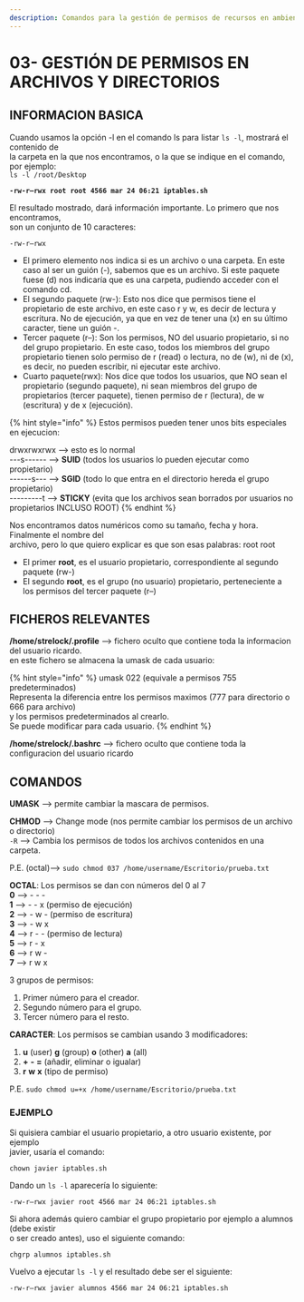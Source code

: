 ```yaml
---
description: Comandos para la gestión de permisos de recursos en ambientes Linux.
---
```


# 03- GESTIÓN DE PERMISOS EN ARCHIVOS Y DIRECTORIOS

##  **INFORMACION BASICA**

 Cuando usamos la opción -l en el comando ls para listar `ls -l`, mostrará el contenido de  
la carpeta en la que nos encontramos, o la que se indique en el comando, por ejemplo:  
`ls -l /root/Desktop`

 **`-rw-r–rwx root root 4566 mar 24 06:21 iptables.sh`**

 El resultado mostrado, dará información importante. Lo primero que nos encontramos,  
son un conjunto de 10 caracteres:

 `-rw-r–rwx`

* El primero elemento nos indica si es un archivo o una carpeta. En este caso al ser un guión \(-\), sabemos que es un archivo. Si este paquete fuese \(d\) nos indicaría que es una carpeta, pudiendo acceder con el comando cd.
* El segundo paquete \(rw-\): Esto nos dice que permisos tiene el propietario de este archivo, en este caso r y w, es decir de lectura y escritura. No de ejecución, ya que en vez de tener una \(x\) en su último caracter, tiene un guión -.
* Tercer paquete \(r–\): Son los permisos, NO del usuario propietario, si no del grupo propietario. En este caso, todos los miembros del grupo propietario tienen solo permiso de r \(read\) o lectura, no de \(w\), ni de \(x\), es decir, no pueden escribir, ni ejecutar este archivo.
* Cuarto paquete\(rwx\): Nos dice que todos los usuarios, que NO sean el propietario \(segundo paquete\), ni sean miembros del grupo de propietarios \(tercer paquete\), tienen permiso de r \(lectura\), de w \(escritura\) y de x \(ejecución\).

{% hint style="info" %}
 Estos permisos pueden tener unos bits especiales en ejecucion:

 drwxrwxrwx --&gt; esto es lo normal  
---s------ --&gt; **SUID** \(todos los usuarios lo pueden ejecutar como propietario\)  
------s--- --&gt; **SGID** \(todo lo que entra en el directorio hereda el grupo propietario\)  
---------t --&gt; **STICKY** \(evita que los archivos sean borrados por usuarios no propietarios INCLUSO ROOT\)
{% endhint %}

 Nos encontramos datos numéricos como su tamaño, fecha y hora. Finalmente el nombre del  
archivo, pero lo que quiero explicar es que son esas palabras: root root

* El primer **root**, es el usuario propietario, correspondiente al segundo paquete \(rw-\)
* El segundo **root**, es el grupo \(no usuario\) propietario, perteneciente a los permisos del tercer paquete \(r–\)

##  **FICHEROS RELEVANTES**

 **/home/strelock/.profile** --&gt; fichero oculto que contiene toda la informacion del usuario ricardo.  
 en este fichero se almacena la umask de cada usuario:

{% hint style="info" %}
umask 022 \(equivale a permisos 755 predeterminados\)   
Representa la diferencia entre los permisos maximos \(777 para directorio o 666 para archivo\)   
y los permisos predeterminados al crearlo.   
Se puede modificar para cada usuario. 
{% endhint %}

 **/home/strelock/.bashrc** --&gt; fichero oculto que contiene toda la configuracion del usuario ricardo

##  **COMANDOS**

 **UMASK** --&gt; permite cambiar la mascara de permisos.

 **CHMOD** --&gt; Change mode \(nos permite cambiar los permisos de un archivo o directorio\)  
 `-R` --&gt; Cambia los permisos de todos los archivos contenidos en una carpeta.

 P.E. \(octal\)--&gt; `sudo chmod 037 /home/username/Escritorio/prueba.txt`

 **OCTAL**: Los permisos se dan con números del 0 al 7  
**0** --&gt; - - -  
**1** --&gt; - - x \(permiso de ejecución\)  
**2** --&gt; - w - \(permiso de escritura\)  
**3** --&gt; - w x   
**4** --&gt; r - - \(permiso de lectura\)   
**5** --&gt; r - x   
**6** --&gt; r w -   
**7** --&gt; r w x

  
 3 grupos de permisos: 

1. Primer número para el creador.
2. Segundo número para el grupo.
3. Tercer número para el resto.

 **CARACTER**: Los permisos se cambian usando 3 modificadores:

1. **u** \(user\) **g** \(group\) **o** \(other\) **a** \(all\)
2. **+** **-** **=** \(añadir, eliminar o igualar\)
3. **r** **w** **x** \(tipo de permiso\)

P.E.  `sudo chmod u=+x /home/username/Escritorio/prueba.txt`

###  **EJEMPLO**

 Si quisiera cambiar el usuario propietario, a otro usuario existente, por ejemplo  
javier, usaría el comando:

 `chown javier iptables.sh`

 Dando un `ls -l` aparecería lo siguiente:

 `-rw-r–rwx javier root 4566 mar 24 06:21 iptables.sh`

 Si ahora además quiero cambiar el grupo propietario por ejemplo a alumnos \(debe existir  
o ser creado antes\), uso el siguiente comando:

 `chgrp alumnos iptables.sh`

 Vuelvo a ejecutar `ls -l` y el resultado debe ser el siguiente:

 `-rw-r–rwx javier alumnos 4566 mar 24 06:21 iptables.sh`

